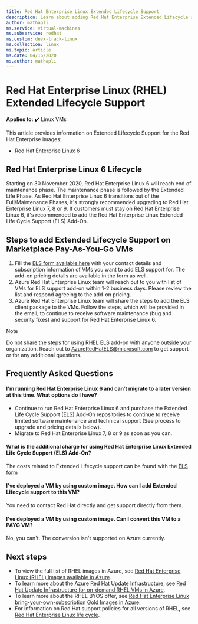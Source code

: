 ```yaml
---
title: Red Hat Enterprise Linux Extended Lifecycle Support 
description: Learn about adding Red Hat Enterprise Extended Lifecycle support add on
author: mathapli
ms.service: virtual-machines
ms.subservice: redhat
ms.custom: devx-track-linux
ms.collection: linux
ms.topic: article
ms.date: 04/16/2020
ms.author: mathapli
---
```


# Red Hat Enterprise Linux (RHEL) Extended Lifecycle Support

**Applies to:** :heavy_check_mark: Linux VMs 

This article provides information on Extended Lifecycle Support for the Red Hat Enterprise images:
* Red Hat Enterprise Linux 6  

## Red Hat Enterprise Linux 6 Lifecycle
Starting on 30 November 2020, Red Hat Enterprise Linux 6 will reach end of maintenance phase. The maintenance phase is followed by the Extended Life Phase. As Red Hat Enterprise Linux 6 transitions out of the Full/Maintenance Phases, it's strongly recommended upgrading to Red Hat Enterprise Linux 7, 8 or 9. If customers must stay on Red Hat Enterprise Linux 6, it's recommended to add the Red Hat Enterprise Linux Extended Life Cycle Support (ELS) Add-On.

## Steps to add Extended Lifecycle Support on Marketplace Pay-As-You-Go VMs
1. Fill the [ELS form available here](https://aka.ms/els-form) with your contact details and subscription information of VMs you want to add ELS support for. The add-on pricing  details are available in the form as well.
1. Azure Red Hat Enterprise Linux team will reach out to you with list of VMs for ELS support add-on within 1-2 business days. Please review the list and respond agreeing to the add-on pricing.
1. Azure Red Hat Enterprise Linux team will share the steps to add the ELS client package to the VMs. Follow the steps, which will be provided in the email, to continue to receive software maintenance (bug and security fixes) and  support for Red Hat Enterprise Linux 6.

> [!Note]
> Do not share the steps for using RHEL ELS add-on with anyone outside your organization. Reach out to AzureRedHatELS@microsoft.com to get support or for any additional questions.

## Frequently Asked Questions

#### I'm running Red Hat Enterprise Linux 6 and can’t migrate to a later version at this time. What options do I have?
* Continue to run Red Hat Enterprise Linux 6 and purchase the Extended Life Cycle Support (ELS) Add-On repositories to continue to receive limited software maintenance and technical support (See process to upgrade and pricing details below).
* Migrate to Red Hat Enterprise Linux 7, 8 or 9 as soon as you can.

#### What is the additional charge for using Red Hat Enterprise Linux Extended Life Cycle Support (ELS) Add-On?
The costs related to Extended Lifecycle support can be found with the [ELS form](https://aka.ms/els-form)

#### I've deployed a VM by using custom image. How can I add Extended Lifecycle support to this VM?
You need to contact Red Hat directly and get support directly from them.

#### I've deployed a VM by using custom image. Can I convert this VM to a PAYG VM?
No, you can't. The conversion isn't supported on Azure currently.


## Next steps

* To view the full list of RHEL images in Azure, see [Red Hat Enterprise Linux (RHEL) images available in Azure](./redhat-imagelist.md).
* To learn more about the Azure Red Hat Update Infrastructure, see [Red Hat Update Infrastructure for on-demand RHEL VMs in Azure](./redhat-rhui.md).
* To learn more about the RHEL BYOS offer, see [Red Hat Enterprise Linux bring-your-own-subscription Gold Images in Azure](./byos.md).
* For information on Red Hat support policies for all versions of RHEL, see [Red Hat Enterprise Linux life cycle](https://access.redhat.com/support/policy/updates/errata).

